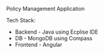 Policy Management Application

Tech Stack:

* Backend - Java using Ecplise IDE
* DB - MongoDB using Compass
* Frontend - Angular